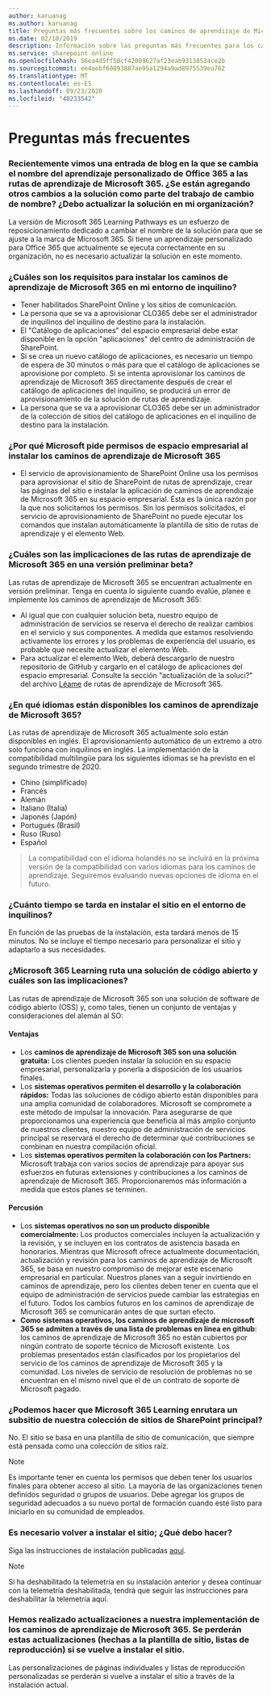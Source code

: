 ```yaml
---
author: karuanag
ms.author: karuanag
title: Preguntas más frecuentes sobre los caminos de aprendizaje de Microsoft 365
ms.date: 02/10/2019
description: Información sobre las preguntas más frecuentes para los caminos de aprendizaje de Microsoft 365
ms.service: sharepoint online
ms.openlocfilehash: 56ea4d5ff50cf42009627af23eab9313853ace2b
ms.sourcegitcommit: ee4aebf60893887ae95a1294a9ad8975539ea762
ms.translationtype: MT
ms.contentlocale: es-ES
ms.lasthandoff: 09/23/2020
ms.locfileid: "48233542"
---
```

# <a name="frequently-asked-questions"></a>Preguntas más frecuentes

### <a name="i-recently-saw-a-blog-post-that-custom-learning-for-office-365-is-being-renamed-to-microsoft-365-learning-pathways-are-there-other-changes-being-added-to-the-solution-as-part-of-the-renaming-effort-should-i-update-the-solution-in-my-organization"></a>Recientemente vimos una entrada de blog en la que se cambia el nombre del aprendizaje personalizado de Office 365 a las rutas de aprendizaje de Microsoft 365. ¿Se están agregando otros cambios a la solución como parte del trabajo de cambio de nombre? ¿Debo actualizar la solución en mi organización?

La versión de Microsoft 365 Learning Pathways es un esfuerzo de reposicionamiento dedicado a cambiar el nombre de la solución para que se ajuste a la marca de Microsoft 365. Si tiene un aprendizaje personalizado para Office 365 que actualmente se ejecuta correctamente en su organización, no es necesario actualizar la solución en este momento.  

### <a name="what-are-the-requirements-for-installing-microsoft-365-learning-pathways-into-my-tenant-environment"></a>¿Cuáles son los requisitos para instalar los caminos de aprendizaje de Microsoft 365 en mi entorno de inquilino?

- Tener habilitados SharePoint Online y los sitios de comunicación.
- La persona que se va a aprovisionar CLO365 debe ser el administrador de inquilinos del inquilino de destino para la instalación.
- El "Catálogo de aplicaciones" del espacio empresarial debe estar disponible en la opción "aplicaciones" del centro de administración de SharePoint.
- Si se crea un nuevo catálogo de aplicaciones, es necesario un tiempo de espera de 30 minutos o más para que el catálogo de aplicaciones se aprovisione por completo. Si se intenta aprovisionar los caminos de aprendizaje de Microsoft 365 directamente después de crear el catálogo de aplicaciones del inquilino, se producirá un error de aprovisionamiento de la solución de rutas de aprendizaje. 
- La persona que se va a aprovisionar CLO365 debe ser un administrador de la colección de sitios del catálogo de aplicaciones en el inquilino de destino para la instalación.

### <a name="why-is-microsoft-asking-for-tenant-permissions-when-installing-microsoft-365-learning-pathways"></a>¿Por qué Microsoft pide permisos de espacio empresarial al instalar los caminos de aprendizaje de Microsoft 365 

- El servicio de aprovisionamiento de SharePoint Online usa los permisos para aprovisionar el sitio de SharePoint de rutas de aprendizaje, crear las páginas del sitio e instalar la aplicación de caminos de aprendizaje de Microsoft 365 en su espacio empresarial. Ésta es la única razón por la que nos solicitamos los permisos. Sin los permisos solicitados, el servicio de aprovisionamiento de SharePoint no puede ejecutar los comandos que instalan automáticamente la plantilla de sitio de rutas de aprendizaje y el elemento Web. 

### <a name="what-are-the-implications-of-microsoft-365-learning-pathways-being-in-a-beta-preview"></a>¿Cuáles son las implicaciones de las rutas de aprendizaje de Microsoft 365 en una versión preliminar beta? 

Las rutas de aprendizaje de Microsoft 365 se encuentran actualmente en versión preliminar. Tenga en cuenta lo siguiente cuando evalúe, planee e implemente los caminos de aprendizaje de Microsoft 365:

- Al igual que con cualquier solución beta, nuestro equipo de administración de servicios se reserva el derecho de realizar cambios en el servicio y sus componentes. A medida que estamos resolviendo activamente los errores y los problemas de experiencia del usuario, es probable que necesite actualizar el elemento Web.
- Para actualizar el elemento Web, deberá descargarlo de nuestro repositorio de GitHub y cargarlo en el catálogo de aplicaciones del espacio empresarial. Consulte la sección "actualización de la soluci?" del archivo [Léame](https://github.com/pnp/custom-learning-office-365/blob/master/README.md) de rutas de aprendizaje de Microsoft 365. 

### <a name="what-languages-is-microsoft-365-learning-pathways-available-in"></a>¿En qué idiomas están disponibles los caminos de aprendizaje de Microsoft 365?

Las rutas de aprendizaje de Microsoft 365 actualmente solo están disponibles en inglés. El aprovisionamiento automático de un extremo a otro solo funciona con inquilinos en inglés. La implementación de la compatibilidad multilingüe para los siguientes idiomas se ha previsto en el segundo trimestre de 2020. 

- Chino (simplificado) 
- Francés  
- Alemán 
- Italiano (Italia) 
- Japonés (Japón)  
- Portugués (Brasil) 
- Ruso (Ruso)  
- Español 

> La compatibilidad con el idioma holandés no se incluirá en la próxima versión de la compatibilidad con varios idiomas para los caminos de aprendizaje. Seguiremos evaluando nuevas opciones de idioma en el futuro.

### <a name="how-long-will-it-take-to-install-the-site-in-our-tenant-environment"></a>¿Cuánto tiempo se tarda en instalar el sitio en el entorno de inquilinos?

En función de las pruebas de la instalación, esta tardará menos de 15 minutos. No se incluye el tiempo necesario para personalizar el sitio y adaptarlo a sus necesidades.

### <a name="is-microsoft-365-learning-pathways-an-open-source-solution-and-what-are-the-implications"></a>¿Microsoft 365 Learning ruta una solución de código abierto y cuáles son las implicaciones?

Las rutas de aprendizaje de Microsoft 365 son una solución de software de código abierto (OSS) y, como tales, tienen un conjunto de ventajas y consideraciones del alemán al SO:

#### <a name="benefits"></a>Ventajas 
- Los **caminos de aprendizaje de Microsoft 365 son una solución gratuita:** Los clientes pueden instalar la solución en su espacio empresarial, personalizarla y ponerla a disposición de los usuarios finales.
- Los **sistemas operativos permiten el desarrollo y la colaboración rápidos:**  Todas las soluciones de código abierto están disponibles para una amplia comunidad de colaboradores.  Microsoft se compromete a este método de impulsar la innovación.  Para asegurarse de que proporcionamos una experiencia que beneficia al más amplio conjunto de nuestros clientes, nuestro equipo de administración de servicios principal se reservará el derecho de determinar qué contribuciones se combinan en nuestra compilación oficial.  
- Los **sistemas operativos permiten la colaboración con los Partners:** Microsoft trabaja con varios socios de aprendizaje para apoyar sus esfuerzos en futuras extensiones y contribuciones a los caminos de aprendizaje de Microsoft 365. Proporcionaremos más información a medida que estos planes se terminen. 
    
#### <a name="implications"></a>Percusión
- Los **sistemas operativos no son un producto disponible comercialmente:** Los productos comerciales incluyen la actualización y la revisión, y se incluyen en los contratos de asistencia basada en honorarios. Mientras que Microsoft ofrece actualmente documentación, actualización y revisión para los caminos de aprendizaje de Microsoft 365, se basa en nuestro compromiso de mejorar este escenario empresarial en particular. Nuestros planes van a seguir invirtiendo en caminos de aprendizaje, pero los clientes deben tener en cuenta que el equipo de administración de servicios puede cambiar las estrategias en el futuro. Todos los cambios futuros en los caminos de aprendizaje de Microsoft 365 se comunicarán antes de que surtan efecto. 
- **Como sistemas operativos, los caminos de aprendizaje de microsoft 365 se admiten a través de una lista de problemas en línea en github**: los caminos de aprendizaje de Microsoft 365 no están cubiertos por ningún contrato de soporte técnico de Microsoft existente. Los problemas presentados están clasificados por los propietarios del servicio de los caminos de aprendizaje de Microsoft 365 y la comunidad. Los niveles de servicio de resolución de problemas no se encuentran en el mismo nivel que el de un contrato de soporte de Microsoft pagado.  

### <a name="can-we-make-the-microsoft-365-learning-pathways-a-subsite-of-our-primary-sharepoint-site-collection"></a>¿Podemos hacer que Microsoft 365 Learning enrutara un subsitio de nuestra colección de sitios de SharePoint principal?

No. El sitio se basa en una plantilla de sitio de comunicación, que siempre está pensada como una colección de sitios raíz.

> [!NOTE]
> Es importante tener en cuenta los permisos que deben tener los usuarios finales para obtener acceso al sitio. La mayoría de las organizaciones tienen definidos seguridad o grupos de usuarios. Debe agregar los grupos de seguridad adecuados a su nuevo portal de formación cuando esté listo para iniciarlo en su comunidad de empleados.

### <a name="i-need-to-reinstall-the-site-what-should-i-do"></a>Es necesario volver a instalar el sitio; ¿Qué debo hacer?

Siga las instrucciones de instalación publicadas [aquí](custom_provision.md).

> [!NOTE]
> Si ha deshabilitado la telemetría en su instalación anterior y desea continuar con la telemetría deshabilitada, tendrá que seguir las instrucciones para deshabilitar la telemetría aquí.

### <a name="we-made-updates-to-our-implementation-of-microsoft-365-learning-pathways-will-we-lose-these-updates-made-to-site-template-playlists-if-we-reinstall-the-site"></a>Hemos realizado actualizaciones a nuestra implementación de los caminos de aprendizaje de Microsoft 365. Se perderán estas actualizaciones (hechas a la plantilla de sitio, listas de reproducción) si se vuelve a instalar el sitio.

Las personalizaciones de páginas individuales y listas de reproducción personalizadas se perderán si vuelve a instalar el sitio a través de la instalación actual.  